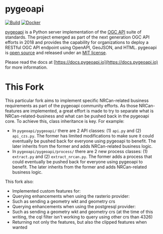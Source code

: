 # pygeoapi

[![Build](https://github.com/geopython/pygeoapi/actions/workflows/main.yml/badge.svg)](https://github.com/geopython/pygeoapi/actions/workflows/main.yml)
[![Docker](https://github.com/geopython/pygeoapi/actions/workflows/containers.yml/badge.svg)](https://github.com/geopython/pygeoapi/actions/workflows/containers.yml)

[pygeoapi](https://pygeoapi.io) is a Python server implementation of the [OGC API](https://ogcapi.ogc.org) suite of standards. The project emerged as part of the next generation OGC API efforts in 2018 and provides the capability for organizations to deploy a RESTful OGC API endpoint using OpenAPI, GeoJSON, and HTML. pygeoapi is [open source](https://opensource.org/) and released under an [MIT license](https://github.com/geopython/pygeoapi/blob/master/LICENSE.md).

Please read the docs at [https://docs.pygeoapi.io](https://docs.pygeoapi.io) for more information.

# This Fork
This particular fork aims to implement specific NRCan-related business requirements as part of the pygeoapi community efforts. As those NRCan-features are implemented, a great effort is made to try to separate what is NRCan-related-business and what can be pushed back in the pygeoapi core. To achieve this, class inheritance is key.
For example:
 - In `pygeoapi/pygeoapi/` there are 2 API classes: (1) `api.py` and (2) `api_czs.py`. The former has limited modifications to make sure it could eventually be pushed back for everyone using pygeoapi to benefit. The later inherits from the former and adds NRCan-related business logic. 
 - In `pygeoapi/pygeoapi/process/` there are 2 new process classes: (1) `extract.py` and (2) `extract_nrcan.py`. The former adds a process that could eventually be pushed back for everyone using pygeoapi to benefit. The later inherits from the former and adds NRCan-related business logic.

This fork also:
- Implemented custom features for:
 - Querying enhancements when using the rasterio provider:
  - Such as sending a geometry wkt and geometry crs
 - Querying enhancements when using the postgresql provider:
  - Such as sending a geometry wkt and geometry crs (at the time of this writing, the cql filter isn't working to query using other crs than 4326)
  - Returning not only the features, but also the clipped features when wanted
